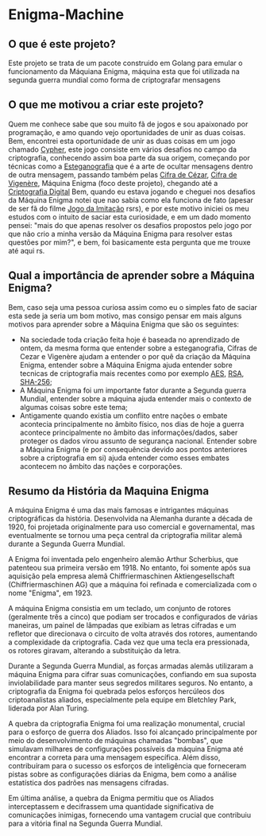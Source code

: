 # Enigma-Machine

## O que é este projeto?

Este projeto se trata de um pacote construido em Golang para emular o funcionamento da Máquiana Enigma, máquina esta que foi utilizada na segunda guerra mundial como forma de criptografar mensagens

## O que me motivou a criar este projeto?

Quem me conhece sabe que sou muito fã de jogos e sou apaixonado por programação, e amo quando vejo oportunidades de unir as duas coisas. Bem, encontrei esta oportunidade de unir as duas coisas em um jogo chamado [Cypher](https://store.steampowered.com/app/746710/Cypher/), este jogo consiste em vários desafios no campo da criptografia, conhecendo assim boa parte da sua origem, começando por técnicas como a [Esteganografia](https://pt.wikipedia.org/wiki/Esteganografia) que é a arte de ocultar mensagens dentro de outra mensagem, passando também pelas [Cifra de Cézar](https://pt.wikipedia.org/wiki/Cifra_de_C%C3%A9sar), [Cifra de Vigenère](https://pt.wikipedia.org/wiki/Cifra_de_Vigen%C3%A8re), Máquina Enigma (foco deste projeto), chegando até a [Criptografia Digital](https://www.usna.edu/Users/cs/wcbrown/courses/si110AY13S/lec/l27/lec.html) Bem, quando eu estava jogando e cheguei nos desafios da Máquina Enigma notei que nao sabia como ela funciona de fato (apesar de ser fã do filme [Jogo da Imitação](https://pt.wikipedia.org/wiki/O_Jogo_da_Imita%C3%A7%C3%A3o) rsrs), e por este motivo iniciei os meu estudos com o intuito de saciar esta curiosidade, e em um dado momento pensei: "mais do que apenas resolver os desafios propostos pelo jogo por que não crio a minha versão da Máquina Enigma para resolver estas questões por mim?", e bem, foi basicamente esta pergunta que me trouxe até aqui rs.

## Qual a importância de aprender sobre a Máquina Enigma?

Bem, caso seja uma pessoa curiosa assim como eu o simples fato de saciar esta sede ja seria um bom motivo, mas consigo pensar em mais alguns motivos para aprender sobre a Máquina Enigma que são os seguintes:

* Na sociedade toda criação feita hoje é baseada no aprendizado de ontem, da mesma forma que entender sobre a esteganografia, Cifras de Cezar e Vigenère ajudam a entender o por quê da criação  da Máquina Enigma, entender sobre a Máquina Enigma ajuda entender sobre tecnicas de criptografia mais recentes como por exemplo [AES](https://en.wikipedia.org/wiki/Advanced_Encryption_Standard), [RSA](https://pt.wikipedia.org/wiki/RSA_(sistema_criptogr%C3%A1fico)),  [SHA-256](https://pt.wikipedia.org/wiki/SHA-2);
* A Máquina Enigma foi um importante fator durante a Segunda guerra Mundial, entender sobre a máquina ajuda entender mais o contexto de algumas coisas sobre este tema;
* Antigamente quando existia um conflito entre nações o embate acontecia principalmente no âmbito físico, nos dias de hoje a guerra acontece principalmente no âmbito das informações/dados, saber proteger os dados virou assunto de segurança nacional. Entender sobre a Máquina Enigma (e por consequência devido aos pontos anteriores sobre a criptografia em si) ajuda entender como esses embates acontecem no âmbito das nações e corporações.

## Resumo da História da Maquina Enigma

A máquina Enigma é uma das mais famosas e intrigantes máquinas criptográficas da história. Desenvolvida na Alemanha durante a década de 1920, foi projetada originalmente para uso comercial e governamental, mas eventualmente se tornou uma peça central da criptografia militar alemã durante a Segunda Guerra Mundial.

A Enigma foi inventada pelo engenheiro alemão Arthur Scherbius, que patenteou sua primeira versão em 1918. No entanto, foi somente após sua aquisição pela empresa alemã Chiffriermaschinen Aktiengesellschaft (Chiffriermaschinen AG) que a máquina foi refinada e comercializada com o nome "Enigma", em 1923.

A máquina Enigma consistia em um teclado, um conjunto de rotores (geralmente três a cinco) que podiam ser trocados e configurados de várias maneiras, um painel de lâmpadas que exibiam as letras cifradas e um refletor que direcionava o circuito de volta através dos rotores, aumentando a complexidade da criptografia. Cada vez que uma tecla era pressionada, os rotores giravam, alterando a substituição da letra.

Durante a Segunda Guerra Mundial, as forças armadas alemãs utilizaram a máquina Enigma para cifrar suas comunicações, confiando em sua suposta inviolabilidade para manter seus segredos militares seguros. No entanto, a criptografia da Enigma foi quebrada pelos esforços hercúleos dos criptoanalistas aliados, especialmente pela equipe em Bletchley Park, liderada por Alan Turing.

A quebra da criptografia Enigma foi uma realização monumental, crucial para o esforço de guerra dos Aliados. Isso foi alcançado principalmente por meio do desenvolvimento de máquinas chamadas "bombas", que simulavam milhares de configurações possíveis da máquina Enigma até encontrar a correta para uma mensagem específica. Além disso, contribuíram para o sucesso os esforços de inteligência que forneceram pistas sobre as configurações diárias da Enigma, bem como a análise estatística dos padrões nas mensagens cifradas.

Em última análise, a quebra da Enigma permitiu que os Aliados interceptassem e decifrassem uma quantidade significativa de comunicações inimigas, fornecendo uma vantagem crucial que contribuiu para a vitória final na Segunda Guerra Mundial.


